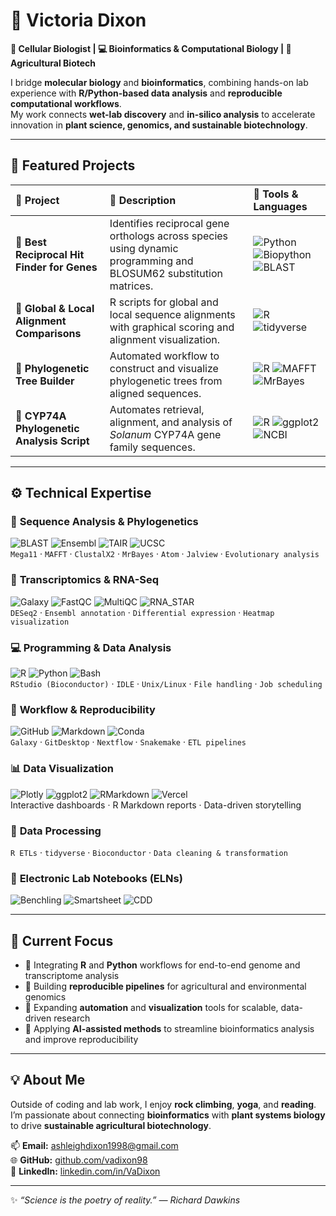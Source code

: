 # 🌿 **Victoria Dixon**

**🔬 Cellular Biologist | 💻 Bioinformatics & Computational Biology | 🌾 Agricultural Biotech**

I bridge **molecular biology** and **bioinformatics**, combining hands-on lab experience with **R/Python-based data analysis** and **reproducible computational workflows**.  
My work connects **wet-lab discovery** and **in-silico analysis** to accelerate innovation in **plant science, genomics, and sustainable biotechnology**.

---

## 🚀 Featured Projects

| 🌟 **Project** | 🧠 **Description** | 🧰 **Tools & Languages** |
|:---------------|:------------------|:--------------------------|
| **🧬 Best Reciprocal Hit Finder for Genes** | Identifies reciprocal gene orthologs across species using dynamic programming and BLOSUM62 substitution matrices. | ![Python](https://img.shields.io/badge/Python-3776AB?logo=python&logoColor=white) ![Biopython](https://img.shields.io/badge/Biopython-009688?logo=python&logoColor=white) ![BLAST](https://img.shields.io/badge/BLAST-4A90E2?logo=ncbi&logoColor=white) |
| **🧾 Global & Local Alignment Comparisons** | R scripts for global and local sequence alignments with graphical scoring and alignment visualization. | ![R](https://img.shields.io/badge/R-276DC3?logo=r&logoColor=white) ![tidyverse](https://img.shields.io/badge/tidyverse-1A162D?logo=rstudio&logoColor=white) |
| **🌳 Phylogenetic Tree Builder** | Automated workflow to construct and visualize phylogenetic trees from aligned sequences. | ![R](https://img.shields.io/badge/R-276DC3?logo=r&logoColor=white) ![MAFFT](https://img.shields.io/badge/MAFFT-6C63FF) ![MrBayes](https://img.shields.io/badge/MrBayes-FF6B6B) |
| **🧪 CYP74A Phylogenetic Analysis Script** | Automates retrieval, alignment, and analysis of *Solanum* CYP74A gene family sequences. | ![R](https://img.shields.io/badge/R-276DC3?logo=r&logoColor=white) ![ggplot2](https://img.shields.io/badge/ggplot2-1E88E5?logo=rstudio&logoColor=white) ![NCBI](https://img.shields.io/badge/NCBI_API-0B3D91) |

---

## ⚙️ Technical Expertise

### 🧬 **Sequence Analysis & Phylogenetics**
![BLAST](https://img.shields.io/badge/BLAST-4A90E2) ![Ensembl](https://img.shields.io/badge/Ensembl_Plants-673AB7) ![TAIR](https://img.shields.io/badge/TAIR-9C27B0) ![UCSC](https://img.shields.io/badge/UCSC_Genome-03A9F4)  
`Mega11` · `MAFFT` · `ClustalX2` · `MrBayes` · `Atom` · `Jalview` · `Evolutionary analysis`

### 🧫 **Transcriptomics & RNA-Seq**
![Galaxy](https://img.shields.io/badge/Galaxy-1A237E?logo=galaxyproject&logoColor=white) ![FastQC](https://img.shields.io/badge/FastQC-00BCD4) ![MultiQC](https://img.shields.io/badge/MultiQC-4CAF50) ![RNA_STAR](https://img.shields.io/badge/RNA_STAR-FFC107)  
`DESeq2` · `Ensembl annotation` · `Differential expression` · `Heatmap visualization`

### 💻 **Programming & Data Analysis**
![R](https://img.shields.io/badge/R-276DC3?logo=r&logoColor=white) ![Python](https://img.shields.io/badge/Python-3776AB?logo=python&logoColor=white) ![Bash](https://img.shields.io/badge/Bash-121011?logo=gnu-bash&logoColor=white)  
`RStudio (Bioconductor)` · `IDLE` · `Unix/Linux` · `File handling` · `Job scheduling`

### 🧠 **Workflow & Reproducibility**
![GitHub](https://img.shields.io/badge/GitHub-181717?logo=github&logoColor=white) ![Markdown](https://img.shields.io/badge/Markdown-000000?logo=markdown&logoColor=white) ![Conda](https://img.shields.io/badge/Conda-44A833?logo=anaconda&logoColor=white)  
`Galaxy` · `GitDesktop` · `Nextflow` · `Snakemake` · `ETL pipelines`

### 📊 **Data Visualization**
![Plotly](https://img.shields.io/badge/Plotly-3F4F75?logo=plotly&logoColor=white) ![ggplot2](https://img.shields.io/badge/ggplot2-1E88E5?logo=rstudio&logoColor=white) ![RMarkdown](https://img.shields.io/badge/R_Markdown-6A1B9A) ![Vercel](https://img.shields.io/badge/Vercel_v0-000000?logo=vercel&logoColor=white)  
Interactive dashboards · R Markdown reports · Data-driven storytelling

### 🧮 **Data Processing**
`R ETLs` · `tidyverse` · `Bioconductor` · `Data cleaning & transformation`

### 🧾 **Electronic Lab Notebooks (ELNs)**
![Benchling](https://img.shields.io/badge/Benchling-1F77B4?logoColor=white) ![Smartsheet](https://img.shields.io/badge/Smartsheet-0071C5?logo=smartsheet&logoColor=white) ![CDD](https://img.shields.io/badge/Collaborative_Drug_Discovery-4E342E)

---

## 🌱 Current Focus

- 🧩 Integrating **R** and **Python** workflows for end-to-end genome and transcriptome analysis  
- 🌾 Building **reproducible pipelines** for agricultural and environmental genomics  
- 🤖 Expanding **automation** and **visualization** tools for scalable, data-driven research  
- 🧠 Applying **AI-assisted methods** to streamline bioinformatics analysis and improve reproducibility

---

## 💡 About Me

Outside of coding and lab work, I enjoy **rock climbing**, **yoga**, and **reading**.  
I’m passionate about connecting **bioinformatics** with **plant systems biology** to drive **sustainable agricultural biotechnology**.

📫 **Email:** [ashleighdixon1998@gmail.com](mailto:ashleighdixon1998@gmail.com)  
🌐 **GitHub:** [github.com/vadixon98](https://github.com/vadixon98)  
💼 **LinkedIn:** [linkedin.com/in/VaDixon](https://www.linkedin.com/in/VaDixon)

---

✨ _“Science is the poetry of reality.” — Richard Dawkins_
